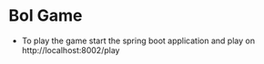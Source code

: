 # Bol Game

- To play the game start the spring boot application and play on http://localhost:8002/play